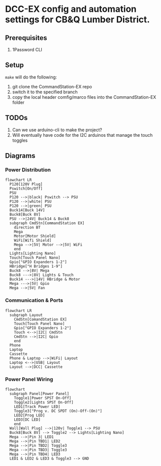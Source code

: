 # DCC-EX config and automation settings for CB&Q Lumber District.

## Prerequisites

1. 1Password CLI

## Setup

`make` will do the following:
1. git clone the CommandStation-EX repo
1. switch it to the specified branch
1. copy the local header comfig/marco files into the CommandStation-EX folder

## TODOs

1. Can we use arduino-cli to make the project?
1. Will eventually have code for the I2C arduinos that manage the touch toggles

## Diagrams

### Power Distribution

```mermaid
flowchart LR
  P120[120V Plug]
  Pswitch[On/Off]
  PSU
  P120 -->|black| Pswitch --> PSU
  P120 -->|white| PSU
  P120 -->|green| PSU
  Buck14[Buck 14V]
  Buck8[Buck 8V]
  PSU -->|24V| Buck14 & Buck8
  subgraph CmdStn[CommandStation EX]
    direction BT
    Mega
    Motor[Motor Shield]
    WiFi[Wifi Shield]
    Mega -->|5V| Motor -->|5V| WiFi
    end
  Lights[Lighting Nano]
  Touch[Touch Panel Nano]
  Gpio["GPIO Expanders 1-2"]
  HBridge["H Bridges 1-9"]
  Buck8 -->|8V| Mega
  Buck8 --->|8V| Lights & Touch
  Buck14 --->|14V| HBridge & Motor
  Mega --->|5V| Gpio
  Mega -->|5V| Fan
```

### Communication & Ports

```mermaid
flowchart LR
  subgraph Layout
    CmdStn[ComandStation EX]
    Touch[Touch Panel Nano]
    Gpio["GPIO Expanders 1-2"]
    Touch <-->|I2C| CmdStn
    CmdStn -->|I2C| Gpio
    end
  Phone
  Laptop
  Cassette
  Phone & Laptop -->|WiFi| Layout
  Laptop <-->|USB| Layout
  Layout -->|DCC| Cassette
```

### Power Panel Wiring

```mermaid
flowchart 
  subgraph Panel[Power Panel]
    Toggle1[Power SPST On-Off]
    Toggle2[Lights SPST On-Off]
    LED1[Track Power LED]
    Toggle3["Prog v. DC SPDT (On)-Off-(On)"]
    LED2[Prog LED]
    LED3[DC LED]
    end
  Wall[Wall Plug] -->|120v| Toggle1 --> PSU
  Buck8[Buck 8V] --> Toggle2 --> Lights[Lighting Nano]
  Mega -->|Pin 3| LED1
  Mega -->|Pin TBD1| LED2
  Mega -->|Pin TBD2| Toggle3
  Mega -->|Pin TBD3| Toggle3
  Mega -->|Pin TBD4| LED3
  LED1 & LED2 & LED3 & Toggle3 --> GND
    
```
